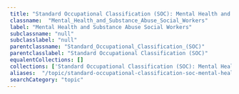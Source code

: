```yaml
--- 
 title: "Standard Occupational Classification (SOC): Mental Health and Substance Abuse Social Workers" 
 classname:  "Mental_Health_and_Substance_Abuse_Social_Workers" 
 label: "Mental Health and Substance Abuse Social Workers" 
 subclassname: "null" 
 subclasslabel: "null" 
 parentclassname: "Standard_Occupational_Classification_(SOC)" 
 parentclasslabel: "Standard Occupational Classification (SOC)" 
 equalentCollections: [] 
 collections: ['Standard Occupational Classification (SOC): Mental Health and Substance Abuse Social Workers']
 aliases:  "/topic/standard-occupational-classification-soc-mental-health-and-substance-abuse-social-workers"  
 searchCategory: "topic" 
---
```

